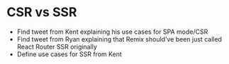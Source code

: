 # CSR vs SSR

- Find tweet from Kent explaining his use cases for SPA mode/CSR
- Find tweet from Ryan explaining that Remix should’ve been just called React Router SSR originally
- Define use cases for SSR from Kent
